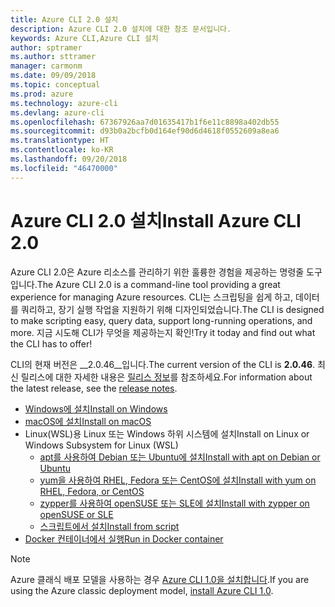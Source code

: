 ```yaml
---
title: Azure CLI 2.0 설치
description: Azure CLI 2.0 설치에 대한 참조 문서입니다.
keywords: Azure CLI,Azure CLI 설치
author: sptramer
ms.author: sttramer
manager: carmonm
ms.date: 09/09/2018
ms.topic: conceptual
ms.prod: azure
ms.technology: azure-cli
ms.devlang: azure-cli
ms.openlocfilehash: 67367926aa7d01635417b1f6e11c8898a402db55
ms.sourcegitcommit: d93b0a2bcfb0d164ef90d6d4618f0552609a8ea6
ms.translationtype: HT
ms.contentlocale: ko-KR
ms.lasthandoff: 09/20/2018
ms.locfileid: "46470000"
---
```

# <a name="install-azure-cli-20"></a><span data-ttu-id="77b48-104">Azure CLI 2.0 설치</span><span class="sxs-lookup"><span data-stu-id="77b48-104">Install Azure CLI 2.0</span></span>

<span data-ttu-id="77b48-105">Azure CLI 2.0은 Azure 리소스를 관리하기 위한 훌륭한 경험을 제공하는 명령줄 도구입니다.</span><span class="sxs-lookup"><span data-stu-id="77b48-105">The Azure CLI 2.0 is a command-line tool providing a great experience for managing Azure resources.</span></span> <span data-ttu-id="77b48-106">CLI는 스크립팅을 쉽게 하고, 데이터를 쿼리하고, 장기 실행 작업을 지원하기 위해 디자인되었습니다.</span><span class="sxs-lookup"><span data-stu-id="77b48-106">The CLI is designed to make scripting easy, query data, support long-running operations, and more.</span></span> <span data-ttu-id="77b48-107">지금 시도해 CLI가 무엇을 제공하는지 확인!</span><span class="sxs-lookup"><span data-stu-id="77b48-107">Try it today and find out what the CLI has to offer!</span></span>

<span data-ttu-id="77b48-108">CLI의 현재 버전은 __2.0.46__입니다.</span><span class="sxs-lookup"><span data-stu-id="77b48-108">The current version of the CLI is __2.0.46__.</span></span> <span data-ttu-id="77b48-109">최신 릴리스에 대한 자세한 내용은 [릴리스 정보](release-notes-azure-cli.md)를 참조하세요.</span><span class="sxs-lookup"><span data-stu-id="77b48-109">For information about the latest release, see the [release notes](release-notes-azure-cli.md).</span></span>

* [<span data-ttu-id="77b48-110">Windows에 설치</span><span class="sxs-lookup"><span data-stu-id="77b48-110">Install on Windows</span></span>](install-azure-cli-windows.md)
* [<span data-ttu-id="77b48-111">macOS에 설치</span><span class="sxs-lookup"><span data-stu-id="77b48-111">Install on macOS</span></span>](install-azure-cli-macos.md)
* <span data-ttu-id="77b48-112">Linux(WSL)용 Linux 또는 Windows 하위 시스템에 설치</span><span class="sxs-lookup"><span data-stu-id="77b48-112">Install on Linux or Windows Subsystem for Linux (WSL)</span></span>
  * [<span data-ttu-id="77b48-113">apt를 사용하여 Debian 또는 Ubuntu에 설치</span><span class="sxs-lookup"><span data-stu-id="77b48-113">Install with apt on Debian or Ubuntu</span></span>](install-azure-cli-apt.md)
  * [<span data-ttu-id="77b48-114">yum을 사용하여 RHEL, Fedora 또는 CentOS에 설치</span><span class="sxs-lookup"><span data-stu-id="77b48-114">Install with yum on RHEL, Fedora, or CentOS</span></span>](install-azure-cli-yum.md)
  * [<span data-ttu-id="77b48-115">zypper를 사용하여 openSUSE 또는 SLE에 설치</span><span class="sxs-lookup"><span data-stu-id="77b48-115">Install with zypper on openSUSE or SLE</span></span>](install-azure-cli-zypper.md)
  * [<span data-ttu-id="77b48-116">스크립트에서 설치</span><span class="sxs-lookup"><span data-stu-id="77b48-116">Install from script</span></span>](install-azure-cli-linux.md)
* [<span data-ttu-id="77b48-117">Docker 컨테이너에서 실행</span><span class="sxs-lookup"><span data-stu-id="77b48-117">Run in Docker container</span></span>](run-azure-cli-docker.md)

> [!NOTE]
> <span data-ttu-id="77b48-118">Azure 클래식 배포 모델을 사용하는 경우 [Azure CLI 1.0을 설치합니다](install-cli-version-1.0.md).</span><span class="sxs-lookup"><span data-stu-id="77b48-118">If you are using the Azure classic deployment model, [install Azure CLI 1.0](install-cli-version-1.0.md).</span></span>
